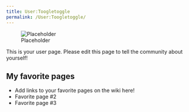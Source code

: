 ```yaml
---
title: User:Toogletoggle
permalink: /User:Toogletoggle/
---
```


<figure>
<img src="Placeholder" title="Placeholder" />
<figcaption>Placeholder</figcaption>
</figure>

This is your user page. Please edit this page to tell the community
about yourself!

## My favorite pages

- Add links to your favorite pages on the wiki here!
- Favorite page \#2
- Favorite page \#3